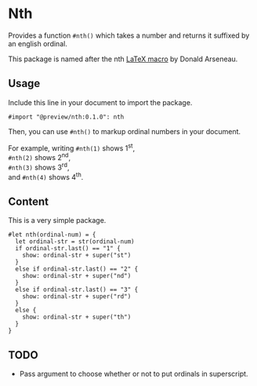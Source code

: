 # Nth

Provides a function `#nth()` which takes a number and returns it suffixed by an english ordinal.

This package is named after the nth [LaTeX macro](https://ctan.org/pkg/nth) by Donald Arseneau.

## Usage

Include this line in your document to import the package.

```typst
#import "@preview/nth:0.1.0": nth
```

Then, you can use `#nth()` to markup ordinal numbers in your document.

For example, writing `#nth(1)` shows 1<sup>st</sup>,  
`#nth(2)` shows 2<sup>nd</sup>,  
`#nth(3)` shows 3<sup>rd</sup>,  
and `#nth(4)` shows 4<sup>th</sup>.

## Content

This is a very simple package.

```typst
#let nth(ordinal-num) = {
  let ordinal-str = str(ordinal-num)
  if ordinal-str.last() == "1" {
    show: ordinal-str + super("st")
  }
  else if ordinal-str.last() == "2" {
    show: ordinal-str + super("nd")
  }
  else if ordinal-str.last() == "3" {
    show: ordinal-str + super("rd")
  }
  else {
    show: ordinal-str + super("th")
  }
}
```

## TODO

* Pass argument to choose whether or not to put ordinals in superscript.
